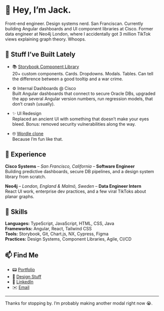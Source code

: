 # 👋 Hey, I’m Jack.

Front-end engineer. Design systems nerd.  San Franciscan. Currently building Angular dashboards and UI component libraries at Cisco. Former data engineer at Neo4j London, where I accidentally got 3 million TikTok views explaining graph theory. Whoops.

<!-- I build sleek, accessible user interfaces that make devs and designers breathe easier. If you're into scalable components, clean layouts, and some spicy Tailwind, we’re gonna get along.

## 🛠 What I Actually Do

- Build reusable UI components in **Angular**, **React**, and **Storybook**
- Refactor confusing front-end messes into clean, scalable systems
- Design beautiful, responsive UIs (bonus points if I get to delete CSS)
- Translate Figma into real life with pixel-perfect execution
- Tell the difference between a good tooltip and a war crime -->

## 🧪 Stuff I’ve Built Lately

- 📚 [Storybook Component Library](https://slooops.github.io/asdf/storybook-static/)  
  20+ custom components. Cards. Dropdowns. Modals. Tables. Can tell the difference between a good tooltip and a war crime.

- ⚙️ Internal Dashboards @ Cisco  
  Built Angular dashboards that connect to secure Oracle DBs, upgraded the app several Angular version numbers, run regression models, that don’t crash (usually).

- ✨ UI Redesign  
  Replaced an ancient UI with something that doesn’t make your eyes bleed. Bonus: removed security vulnerabilities along the way.

- 🤓 [Wordle clone](https://wordle.jaxks.co)  
  Because I’m fun like that.

## 💼 Experience

**Cisco Systems** – _San Francisco, California_ – **Software Engineer**  
Building predictive dashboards, secure DB pipelines, and a design system library from scratch.

**Neo4j** – _London, England & Malmö, Sweden_ – **Data Engineer Intern**  
React UI work, enterprise dev practices, and a few viral TikToks about planar graphs.

## 🧠 Skills

**Languages:** TypeScript, JavaScript, HTML, CSS, Java  
**Frameworks:** Angular, React, Tailwind CSS  
**Tools:** Storybook, Git, Chart.js, NX, Cypress, Figma  
**Practices:** Design Systems, Component Libraries, Agile, CI/CD

## 📫 Find Me

- 📟 [Portfolio](https://slooops.github.io)
- 🎨 [Design Stuff](https://jaxks.co)
- 💼 [LinkedIn](https://www.linkedin.com/in/jack-sloop/)
- ✉️ [Email](mailto:jacobsloop@gmail.com)
<!-- - 🧠 [Resume](https://jaxks.co/Resume.pdf) -->

---

Thanks for stopping by. I’m probably making another modal right now 😭.




<!---
slooops/slooops is a ✨ special ✨ repository because its `README.md` (this file) appears on your GitHub profile.
You can click the Preview link to take a look at your changes.
--->
